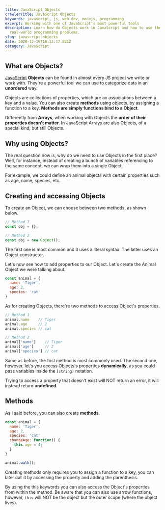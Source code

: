 ```yaml
---
title: JavaScript Objects
crawlerTitle: JavaScript Objects
keywords: javascript, js, web dev, nodejs, programming
excerpt: Working with one of JavaScript's most powerful tools
description: Learn how do Objects work in JavaScript and how to use them in
  real-world programming problems.
slug: javascript-objects
date: 2020-12-19T16:32:17.831Z
category: JavaScript
---
```

## What are Objects?

[JavaScript](/category/javascript) **Objects** can be found in almost every JS project we write or work with. They're a powerful tool we can use to categorize data in an **unordered** way.

Objects are collections of properties, which are an associations between a key and a value. You can also create **methods** using objects, by assigning a function to a key. **Methods are simply functions bind to a Object**.

Differently from **Arrays**, when working with Objects the **order of their properties doesn't matter**. In JavaScript Arrays are also Objects, of a special kind, but still Objects.

## Why using Objects?

The real question now is, why do we need to use Objects in the first place? Well, for instance, instead of creating a bunch of variables referencing to the same concept, we can wrap them into a single Object.

For example, we could define an animal objects with certain properties such as age, name, species, etc.

## Creating and accessing Objects

To create an Object, we can choose between two methods, as shown below.

```javascript
// Method 1
const obj = {};

// Method 2
const obj = new Object();
```

The first one is most common and it uses a literal syntax. The latter uses an Object constructor.

Let's now see how to add properties to our Object. Let's create the Animal Object we were talking about.

```javascript
const animal = {
  name: 'Tiger',
  age: 2,
  species: 'cat'
}
```

As for creating Objects, there're two methods to access Object's properties.

```javascript
// Method 1
animal.name    // Tiger
animal.age     // 2
animal.species // cat

// Method 2
animal['name']    // Tiger
animal['age']     // 2
animal['species'] // cat
```

Same as before, the first method is most commonly used. The second one, however, let's you access Objects's properties **dynamically**, as you could pass variables inside the `[string]` notation.

Trying to access a property that doesn't exist will NOT return an error, it will instead return **undefined**.

## Methods

As I said before, you can also create **methods**.

```javascript
const animal = {
  name: 'Tiger',
  age: 2,
  species: 'cat'
  changeAge: function() {
    this.age = 4;    
  }
}

animal.walk();
```

Creating methods only requires you to assign a function to a key, you can later call it by accessing the property and adding the parenthesis.

By using the this keywords you can also access the Object's properties from within the method. Be aware that you can also use arrow functions, however, `this` will NOT be the object but the outer scope (where the object lives).